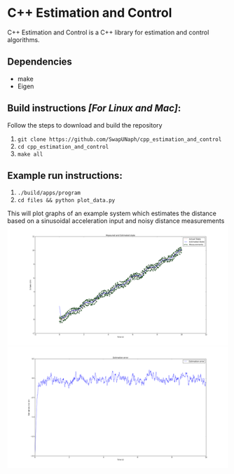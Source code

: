 # C++ Estimation and Control
C++ Estimation and Control is a C++ library for estimation and control algorithms.

## Dependencies
* make
* Eigen

## Build instructions _[For Linux and Mac]_:
Follow the steps to download and build the repository
1. `git clone https://github.com/SwapUNaph/cpp_estimation_and_control`
2. `cd cpp_estimation_and_control` 
3. `make all`

## Example run instructions:
1. `./build/apps/program`
2. `cd files && python plot_data.py`

This will plot graphs of an example system which estimates the distance based on a sinusoidal acceleration input and noisy distance measurements
![alt text](https://github.com/SwapUNaph/cpp_estimation_and_control/blob/master/files/kalman_filter_plot.png)
![alt_text](https://github.com/SwapUNaph/cpp_estimation_and_control/blob/master/files/estimation_error.png)

